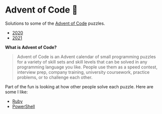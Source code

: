 # Advent of Code :santa:
 Solutions to some of the [Advent of Code](http://adventofcode.com/) puzzles.

 - [2020](https://github.com/richard-sistern/advent-of-code/tree/main/2020)
 - [2021](https://github.com/richard-sistern/advent-of-code/tree/main/2021)

**What is Advent of Code?**

> Advent of Code is an Advent calendar of small programming puzzles for a variety of skill sets and skill levels that can be solved in any programming language you like. People use them as a speed contest, interview prep, company training, university coursework, practice problems, or to challenge each other.

Part of the fun is looking at how other people solve each puzzle.  Here are some I like:

- [Ruby](https://github.com/gchan/advent-of-code-ruby)
- [PowerShell](https://github.com/indented-automation/aoc)
